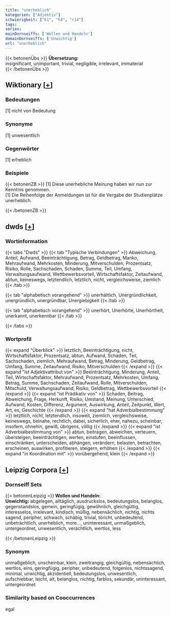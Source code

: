 ```yaml
---
title: "unerheblich"
kategorien: ["Adjektiv"]
schwierigkeit: ["k1", "h4", "r14"]
tags:
series:
mainDornseiffs: ['Wollen und Handeln']
domainDornseiffs: ['Unwichtig']
url: "unerheblich"
---
```


{{< betonenÜbs >}}
**Übersetzung:**  
insignificant, unimportant, trivial, negligible, irrelevant, immaterial  
{{< /betonenÜbs >}}

## Wiktionary [[+](https://de.wiktionary.org/wiki/unerheblich)]

### Bedeutungen
[1] nicht von Bedeutung  

### Synonyme
[1] unwesentlich  

### Gegenwörter
[1] erheblich  

### Beispiele
{{< betonenZB >}}
[1] Diese unerhebliche Meinung haben wir nun zur Kenntnis genommen.  
[1] Die Reihenfolge der Anmeldungen ist für die Vergabe der Studienplätze unerheblich.  

{{< /betonenZB >}}


## dwds [[+](https://www.dwds.de/wb/unerheblich)]

### Wortinformation
{{< tabs "Dwds" >}}
{{< tab "Typische Verbindungen" >}}
Abweichung, Anteil, Aufwand, Beeinträchtigung, Betrag, Geldbetrag, Manko, Mehraufwand, Mehrkosten, Minderung, Mitverschulden, Prozentsatz, Risiko, Rolle, Sachschaden, Schaden, Summe, Teil, Umfang, Verwaltungsaufwand, Wettbewerbsvorteil, Wirtschaftsfaktor, Zeitaufwand, abtun, keineswegs, letztendlich, letztlich, nicht, vergleichsweise, ziemlich
{{< /tab >}}

{{< tab "alphabetisch vorangehend" >}}
unerhältlich, Unergründlichkeit, unergründlich, unergründbar, Unergiebigkeit
{{< /tab >}}

{{< tab "alphabetisch vorangehend" >}}
unerhört, Unerhörte, Unerhörtheit, unerkannt, unerkennbar
{{< /tab >}}

{{< /tabs >}}

### Wortprofil
{{< expand "Überblick" >}} letztlich, Beeinträchtigung, nicht, Wirtschaftsfaktor, Prozentsatz, abtun, Aufwand, Schaden, Teil, Sachschaden, ziemlich, Mehraufwand, Betrag, Minderung, Geldbetrag, Umfang, Summe, Zeitaufwand, Risiko, Mitverschulden {{< /expand >}}
{{< expand "ist Adjektivattribut von" >}} Beeinträchtigung, Minderung, Anteil, Teil, Wirtschaftsfaktor, Mehraufwand, Prozentsatz, Mehrkosten, Umfang, Betrag, Summe, Sachschaden, Zeitaufwand, Rolle, Mitverschulden, Mitschuld, Verwaltungsaufwand, Risiko, Geldbetrag, Wettbewerbsvorteil {{< /expand >}}
{{< expand "ist Prädikativ von" >}} Schaden, Beitrag, Abweichung, Frage, Herkunft, Risiko, Umstand, Meinung, Unterschied, Aufwand, Kosten, Differenz, Argument, Auswirkung, Anteil, Zeitpunkt, Wert, Art, es, Geschichte {{< /expand >}}
{{< expand "hat Adverbialbestimmung" >}} letztlich, nicht, letztendlich, insoweit, ziemlich, vergleichsweise, keineswegs, beinahe, rechtlich, dabei, sicherlich, eher, nahezu, scheinbar, insofern, ohnehin, gewiß, übrigens, völlig {{< /expand >}}
{{< expand "ist Adverbialbestimmung von" >}} abtun, beitragen, abweichen, verteuern, übersteigen, beeinträchtigen, werten, einstufen, beeinflussen, einschränken, unterscheiden, abhängen, verändern, belasten, betrachten, erscheinen, auswirken, profitieren, steigern, erhöhen {{< /expand >}}
{{< expand "in Koordination mit" >}} vorübergehend, klein {{< /expand >}}

## Leipzig Corpora [[+](https://corpora.uni-leipzig.de/en/res?word=unerheblich&corpusId=deu_newscrawl-public_2018)]

### Dornseiff Sets
{{< betonenLeipzig >}}
**Wollen und Handeln:**  
**Unwichtig:** abgelegen, alltäglich, ausdruckslos, bedeutungslos, belanglos, gegenstandslos, gemein, geringfügig, gewöhnlich, gleichgültig, interesselos, irrelevant, kindisch, müßig, nebensächlich, nichtig, nichts sagend, peripher, schwach, schäbig, trivial, töricht, unbedeutend, unbeträchtlich, unerheblich, more..., uninteressant, unmaßgeblich, untergeordnet, unwesentlich, verächtlich, wertlos, less  

{{< /betonenLeipzig >}}

### Synonym
unmaßgeblich, unscheinbar, klein, zweitrangig, gleichgültig, nebensächlich, wertlos, eins, geringfügig, peripher, unbedeutend, folgenlos, nichtssagend, minimal, unwichtig, akzidentiell, bedeutungslos, unwesentlich, aufschiebbar, leicht, alt, belanglos, nichtig, farblos, sekundär, uninteressant, untergeordnet


### Similarity based on Cooccurrences
egal

